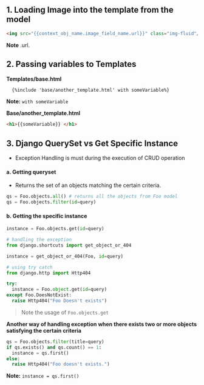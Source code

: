 ## 1. Loading Image into the template from the model

```html
<img src="{{context_obj_name.image_field_name.url}}" class="img-fluid"/>
```
**Note** .url.

## 2. Passing variables to Templates

**Templates/base.html**

```html
  {%include 'base/another_template.html' with someVariable%}
```

**Note:** ``with someVariable``

**Base/another_template.html**
```html
<h1>{{someVariable}} </h1>
```


## 3. Django QuerySet vs Get Specific Instance
- Exception Handling is must during the execution of CRUD operation
#### a. Getting queryset
- Returns the set of an objects matching the certain criteria.

```python
qs = Foo.objects.all() # returns all the objects from Foo model
qs = Foo.objects.filter(id=query)
```

#### b. Getting the specific instance
```python
instance = Foo.objects.get(id=query)

# handling the exception
from django.shortcuts import get_object_or_404

instance = get_object_or_404(Foo, id=query)

# using try catch
from django.http import Http404

try:
  instance = Foo.object.get(id=query)
except Foo.DoesNotExist:
  raise Http404("Foo Doesn't exists")
```
> Note the usage of ``Foo.objects.get`` 

**Another way of handling exception when there exists two or more objects satisfying the certain criteria**
```python
qs = Foo.objects.filter(title=query)
if qs.exists() and qs.count() == 1:
  instance = qs.first() 
else:
  raise Http404("Foo doesn't exists.")
```
**Note:** ``instance = qs.first()``

